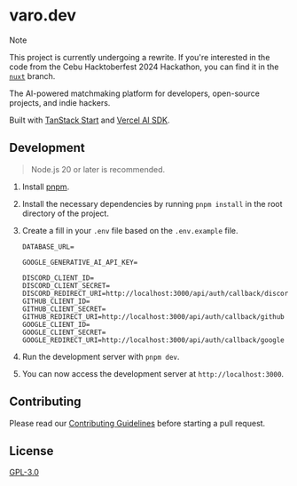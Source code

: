 # varo.dev

> [!NOTE]  
> This project is currently undergoing a rewrite. If you're interested in the code from the Cebu Hacktoberfest 2024 Hackathon, you can find it in the [`nuxt`](https://github.com/mugnavo/varo.dev/tree/nuxt) branch.

The AI-powered matchmaking platform for developers, open-source projects, and indie hackers.

Built with [TanStack Start](https://tanstack.com/start) and [Vercel AI SDK](https://sdk.vercel.ai/).

## Development

> Node.js 20 or later is recommended.

1. Install [pnpm](https://pnpm.io/installation).
2. Install the necessary dependencies by running `pnpm install` in the root directory of the project.
3. Create a fill in your `.env` file based on the `.env.example` file.

   ```env
   DATABASE_URL=

   GOOGLE_GENERATIVE_AI_API_KEY=

   DISCORD_CLIENT_ID=
   DISCORD_CLIENT_SECRET=
   DISCORD_REDIRECT_URI=http://localhost:3000/api/auth/callback/discord
   GITHUB_CLIENT_ID=
   GITHUB_CLIENT_SECRET=
   GITHUB_REDIRECT_URI=http://localhost:3000/api/auth/callback/github
   GOOGLE_CLIENT_ID=
   GOOGLE_CLIENT_SECRET=
   GOOGLE_REDIRECT_URI=http://localhost:3000/api/auth/callback/google
   ```

4. Run the development server with `pnpm dev`.
5. You can now access the development server at `http://localhost:3000`.

## Contributing

Please read our [Contributing Guidelines](./CONTRIBUTING.md) before starting a pull request.

## License

[GPL-3.0](LICENSE)
